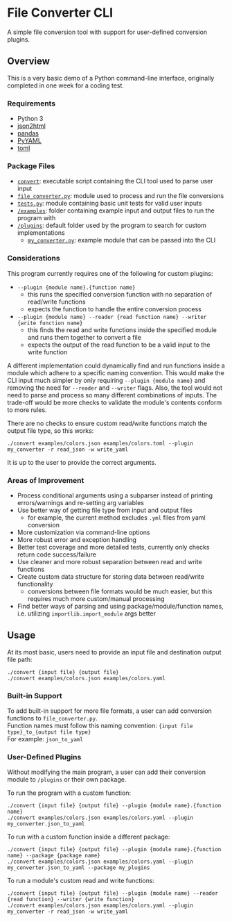 # File Converter CLI
A simple file conversion tool with support for user-defined conversion plugins.

## Overview
This is a very basic demo of a Python command-line interface, originally completed in one week for a coding test.

### Requirements
- Python 3
- [json2html](https://pypi.org/project/json2html/)
- [pandas](https://pandas.pydata.org/)
- [PyYAML](https://pypi.org/project/PyYAML/)
- [toml](https://pypi.org/project/toml/)

### Package Files
- [`convert`](convert): executable script containing the CLI tool used to parse user input
- [`file_converter.py`](file_converter.py): module used to process and run the file conversions
- [`tests.py`](tests.py): module containing basic unit tests for valid user inputs
- [`/examples`](examples): folder containing example input and output files to run the program with
- [`/plugins`](plugins): default folder used by the program to search for custom implementations
    - [`my_converter.py`](my_converter.py): example module that can be passed into the CLI

### Considerations

This program currently requires one of the following for custom plugins:
- `--plugin {module name}.{function name}`
    - this runs the specified conversion function with no separation of read/write functions
    - expects the function to handle the entire conversion process
- `--plugin {module name} --reader {read function name} --writer {write function name}`
    - this finds the read and write functions inside the specified module and runs them together to convert a file
    - expects the output of the read function to be a valid input to the write function

A different implementation could dynamically find and run functions inside a module which adhere to a specific naming convention. This would make the CLI input much simpler by only requiring `--plugin {module name}` and removing the need for `--reader` and `--writer` flags. Also, the tool would not need to parse and process so many different combinations of inputs. The trade-off would be more checks to validate the module's contents conform to more rules.

There are no checks to ensure custom read/write functions match the output file type, so this works:

    ./convert examples/colors.json examples/colors.toml --plugin my_converter -r read_json -w write_yaml

It is up to the user to provide the correct arguments.

### Areas of Improvement
- Process conditional arguments using a subparser instead of printing errors/warnings and re-setting arg variables
- Use better way of getting file type from input and output files
    - for example, the current method excludes `.yml` files from yaml conversion
- More customization via command-line options
- More robust error and exception handling
- Better test coverage and more detailed tests, currently only checks return code success/failure
- Use cleaner and more robust separation between read and write functions
- Create custom data structure for storing data between read/write functionality
    - conversions between file formats would be much easier, but this requires much more custom/manual processing
- Find better ways of parsing and using package/module/function names, i.e. utilizing `importlib.import_module` args better

## Usage

At its most basic, users need to provide an input file and destination output file path:

    ./convert {input file} {output file}
    ./convert examples/colors.json examples/colors.yaml

### Built-in Support
To add built-in support for more file formats, a user can add conversion functions to `file_converter.py`.\
Function names must follow this naming convention: `{input file type}_to_{output file type}`\
For example: `json_to_yaml`

### User-Defined Plugins
Without modifying the main program, a user can add their conversion module to `/plugins` or their own package.

To run the program with a custom function:

    ./convert {input file} {output file} --plugin {module name}.{function name}
    ./convert examples/colors.json examples/colors.yaml --plugin my_converter.json_to_yaml

To run with a custom function inside a different package:

    ./convert {input file} {output file} --plugin {module name}.{function name} --package {package name}
    ./convert examples/colors.json examples/colors.yaml --plugin my_converter.json_to_yaml --package my_plugins

To run a module's custom read and write functions:

    ./convert {input file} {output file} --plugin {module name} --reader {read function} --writer {write function}
    ./convert examples/colors.json examples/colors.yaml --plugin my_converter -r read_json -w write_yaml
